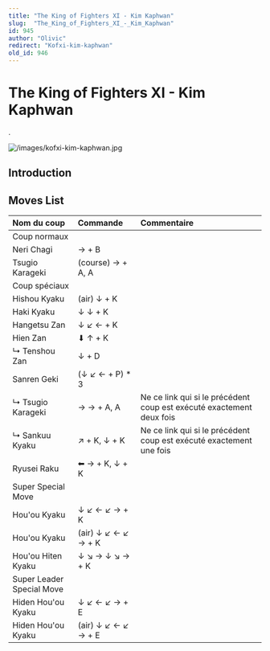 ```yaml
---
title: "The King of Fighters XI - Kim Kaphwan"
slug:  "The_King_of_Fighters_XI_-_Kim_Kaphwan"
id: 945
author: "Olivic"
redirect: "Kofxi-kim-kaphwan"
old_id: 946
---
```


# The King of Fighters XI - Kim Kaphwan

.

![](/images/kofxi-kim-kaphwan.jpg "/images/kofxi-kim-kaphwan.jpg")

## Introduction

## Moves List

| Nom du coup               | Commande            | Commentaire                                                          |
|:--------------------------|:--------------------|:---------------------------------------------------------------------|
| Coup normaux              |                     |                                                                      |
| Neri Chagi                | → + B               |                                                                      |
| Tsugio Karageki           | (course) → + A, A   |                                                                      |
| Coup spéciaux             |                     |                                                                      |
| Hishou Kyaku              | (air) ↓ + K         |                                                                      |
| Haki Kyaku                | ↓ ↓ + K             |                                                                      |
| Hangetsu Zan              | ↓ ↙ ← + K           |                                                                      |
| Hien Zan                  | ⬇ ↑ + K             |                                                                      |
| ↳ Tenshou Zan             | ↓ + D               |                                                                      |
| Sanren Geki               | (↓ ↙ ← + P) \* 3    |                                                                      |
| ↳ Tsugio Karageki         | → → + A, A          | Ne ce link qui si le précédent coup est exécuté exactement deux fois |
| ↳ Sankuu Kyaku            | ↗ + K, ↓ + K        | Ne ce link qui si le précédent coup est exécuté exactement une fois  |
| Ryusei Raku               | ⬅ → + K, ↓ + K      |                                                                      |
| Super Special Move        |                     |                                                                      |
| Hou'ou Kyaku              | ↓ ↙ ← ↙ → + K       |                                                                      |
| Hou'ou Kyaku              | (air) ↓ ↙ ← ↙ → + K |                                                                      |
| Hou'ou Hiten Kyaku        | ↓ ↘ → ↓ ↘ → + K     |                                                                      |
| Super Leader Special Move |                     |                                                                      |
| Hiden Hou'ou Kyaku        | ↓ ↙ ← ↙ → + E       |                                                                      |
| Hiden Hou'ou Kyaku        | (air) ↓ ↙ ← ↙ → + E |                                                                      |
